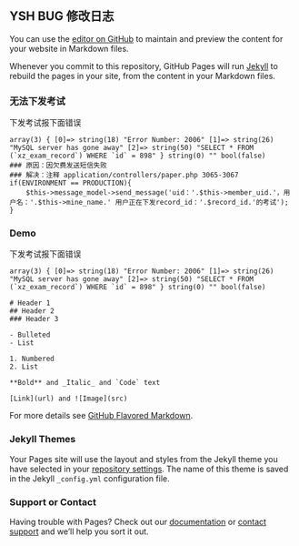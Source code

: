 ## YSH BUG 修改日志

You can use the [editor on GitHub](https://github.com/hanbiji/ysh-bug/edit/gh-pages/index.md) to maintain and preview the content for your website in Markdown files.

Whenever you commit to this repository, GitHub Pages will run [Jekyll](https://jekyllrb.com/) to rebuild the pages in your site, from the content in your Markdown files.

### 无法下发考试

下发考试报下面错误

```无法下发考试
array(3) { [0]=> string(18) "Error Number: 2006" [1]=> string(26) "MySQL server has gone away" [2]=> string(50) "SELECT * FROM (`xz_exam_record`) WHERE `id` = 898" } string(0) "" bool(false)
### 原因：因欠费发送短信失败
### 解决：注释 application/controllers/paper.php 3065-3067
if(ENVIRONMENT == PRODUCTION){
    $this->message_model->send_message('uid：'.$this->member_uid.'，用户名：'.$this->mine_name.' 用户正在下发record_id：'.$record_id.'的考试');
}
```

### Demo

下发考试报下面错误

```Demo
array(3) { [0]=> string(18) "Error Number: 2006" [1]=> string(26) "MySQL server has gone away" [2]=> string(50) "SELECT * FROM (`xz_exam_record`) WHERE `id` = 898" } string(0) "" bool(false)

# Header 1
## Header 2
### Header 3

- Bulleted
- List

1. Numbered
2. List

**Bold** and _Italic_ and `Code` text

[Link](url) and ![Image](src)
```


For more details see [GitHub Flavored Markdown](https://guides.github.com/features/mastering-markdown/).

### Jekyll Themes

Your Pages site will use the layout and styles from the Jekyll theme you have selected in your [repository settings](https://github.com/hanbiji/ysh-bug/settings). The name of this theme is saved in the Jekyll `_config.yml` configuration file.

### Support or Contact

Having trouble with Pages? Check out our [documentation](https://docs.github.com/categories/github-pages-basics/) or [contact support](https://github.com/contact) and we’ll help you sort it out.
